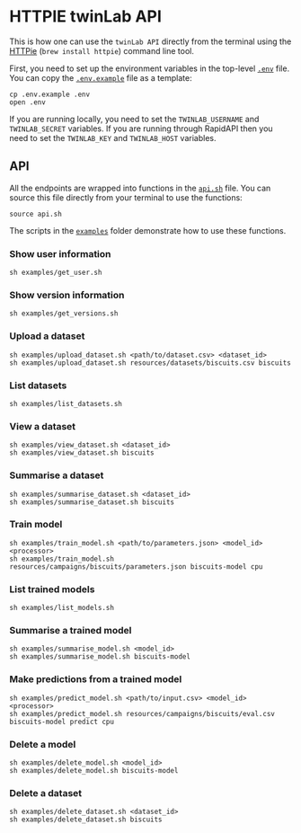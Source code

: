 # HTTPIE twinLab API

This is how one can use the `twinLab API` directly from the terminal using the [HTTPie](https://httpie.io/) (`brew install httpie`) command line tool.

First, you need to set up the environment variables in the top-level [`.env`](.env) file.
You can copy the [`.env.example`](.env.example) file as a template:

```shell
cp .env.example .env
open .env
```

If you are running locally, you need to set the `TWINLAB_USERNAME` and `TWINLAB_SECRET` variables.
If you are running through RapidAPI then you need to set the `TWINLAB_KEY` and `TWINLAB_HOST` variables.

## API

All the endpoints are wrapped into functions in the [`api.sh`](./api.sh) file.
You can source this file directly from your terminal to use the functions:

```shell
source api.sh
```

The scripts in the [`examples`](./examples) folder demonstrate how to use these functions.

### Show user information
```shell
sh examples/get_user.sh
```

### Show version information
```shell
sh examples/get_versions.sh
```

### Upload a dataset
```shell
sh examples/upload_dataset.sh <path/to/dataset.csv> <dataset_id>
sh examples/upload_dataset.sh resources/datasets/biscuits.csv biscuits
```

### List datasets
```shell
sh examples/list_datasets.sh
```

### View a dataset
```shell
sh examples/view_dataset.sh <dataset_id>
sh examples/view_dataset.sh biscuits
```

### Summarise a dataset
```shell
sh examples/summarise_dataset.sh <dataset_id>
sh examples/summarise_dataset.sh biscuits
```

### Train model
```shell
sh examples/train_model.sh <path/to/parameters.json> <model_id> <processor>
sh examples/train_model.sh resources/campaigns/biscuits/parameters.json biscuits-model cpu
```

### List trained models
```shell
sh examples/list_models.sh
```

### Summarise a trained model
```shell
sh examples/summarise_model.sh <model_id>
sh examples/summarise_model.sh biscuits-model
```

### Make predictions from a trained model
```shell
sh examples/predict_model.sh <path/to/input.csv> <model_id> <processor>
sh examples/predict_model.sh resources/campaigns/biscuits/eval.csv biscuits-model predict cpu
```

### Delete a model
```shell
sh examples/delete_model.sh <model_id>
sh examples/delete_model.sh biscuits-model
```

### Delete a dataset
```shell
sh examples/delete_dataset.sh <dataset_id>
sh examples/delete_dataset.sh biscuits
```
